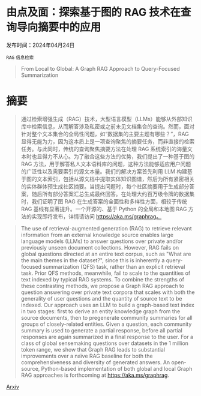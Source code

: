# 由点及面：探索基于图的 RAG 技术在查询导向摘要中的应用

发布时间：2024年04月24日

`RAG` `信息检索`

> From Local to Global: A Graph RAG Approach to Query-Focused Summarization

# 摘要

> 通过检索增强生成（RAG）技术，大型语言模型（LLMs）能够从外部知识库中检索信息，从而解答涉及私密或之前未见文档集合的查询。然而，面对针对整个文本集合的全局性问题，如“数据集的主要主题有哪些？”，RAG 显得无能为力，因为这本质上是一项查询聚焦的摘要任务，而非直接的检索任务。与此同时，传统的查询聚焦摘要方法在处理 RAG 系统索引的海量文本时也显得力不从心。为了融合这些方法的优势，我们提出了一种基于图的 RAG 方法，用于解答私人文本语料库的问题，这种方法能够适应用户问题的广泛性以及需要索引的源文本量。我们的解决方案首先利用 LLM 构建基于图的文本索引，包括从源文档中提取实体知识图谱，然后为所有紧密相关的实体群体预生成社区摘要。当提出问题时，每个社区摘要用于生成部分答案，随后所有部分答案汇总生成最终回答。在处理大约百万级令牌的数据集时，我们证明了图 RAG 在生成答案的全面性和多样性方面，相较于传统 RAG 基线有显著提升。一个开源的、基于 Python 的全局和本地图 RAG 方法的实现即将发布，详情请访问 https://aka.ms/graphrag。

> The use of retrieval-augmented generation (RAG) to retrieve relevant information from an external knowledge source enables large language models (LLMs) to answer questions over private and/or previously unseen document collections. However, RAG fails on global questions directed at an entire text corpus, such as "What are the main themes in the dataset?", since this is inherently a query-focused summarization (QFS) task, rather than an explicit retrieval task. Prior QFS methods, meanwhile, fail to scale to the quantities of text indexed by typical RAG systems. To combine the strengths of these contrasting methods, we propose a Graph RAG approach to question answering over private text corpora that scales with both the generality of user questions and the quantity of source text to be indexed. Our approach uses an LLM to build a graph-based text index in two stages: first to derive an entity knowledge graph from the source documents, then to pregenerate community summaries for all groups of closely-related entities. Given a question, each community summary is used to generate a partial response, before all partial responses are again summarized in a final response to the user. For a class of global sensemaking questions over datasets in the 1 million token range, we show that Graph RAG leads to substantial improvements over a naïve RAG baseline for both the comprehensiveness and diversity of generated answers. An open-source, Python-based implementation of both global and local Graph RAG approaches is forthcoming at https://aka.ms/graphrag.

[Arxiv](https://arxiv.org/abs/2404.16130)